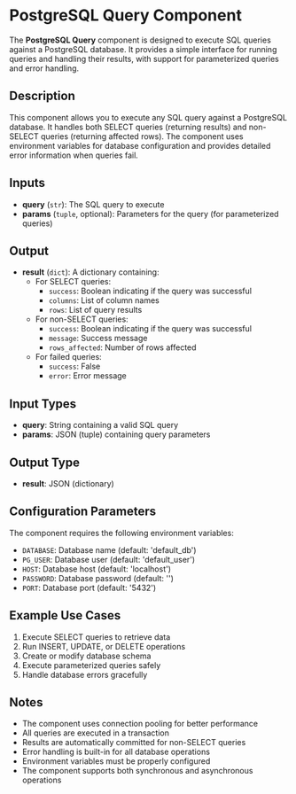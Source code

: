 # PostgreSQL Query Component

The **PostgreSQL Query** component is designed to execute SQL queries against a PostgreSQL database. It provides a simple interface for running queries and handling their results, with support for parameterized queries and error handling.

## Description

This component allows you to execute any SQL query against a PostgreSQL database. It handles both SELECT queries (returning results) and non-SELECT queries (returning affected rows). The component uses environment variables for database configuration and provides detailed error information when queries fail.

## Inputs

- **query** (`str`): The SQL query to execute
- **params** (`tuple`, optional): Parameters for the query (for parameterized queries)

## Output

- **result** (`dict`): A dictionary containing:
  - For SELECT queries:
    - `success`: Boolean indicating if the query was successful
    - `columns`: List of column names
    - `rows`: List of query results
  - For non-SELECT queries:
    - `success`: Boolean indicating if the query was successful
    - `message`: Success message
    - `rows_affected`: Number of rows affected
  - For failed queries:
    - `success`: False
    - `error`: Error message

## Input Types

- **query**: String containing a valid SQL query
- **params**: JSON (tuple) containing query parameters

## Output Type

- **result**: JSON (dictionary)

## Configuration Parameters

The component requires the following environment variables:
- `DATABASE`: Database name (default: 'default_db')
- `PG_USER`: Database user (default: 'default_user')
- `HOST`: Database host (default: 'localhost')
- `PASSWORD`: Database password (default: '')
- `PORT`: Database port (default: '5432')

## Example Use Cases

1. Execute SELECT queries to retrieve data
2. Run INSERT, UPDATE, or DELETE operations
3. Create or modify database schema
4. Execute parameterized queries safely
5. Handle database errors gracefully

## Notes

- The component uses connection pooling for better performance
- All queries are executed in a transaction
- Results are automatically committed for non-SELECT queries
- Error handling is built-in for all database operations
- Environment variables must be properly configured
- The component supports both synchronous and asynchronous operations 